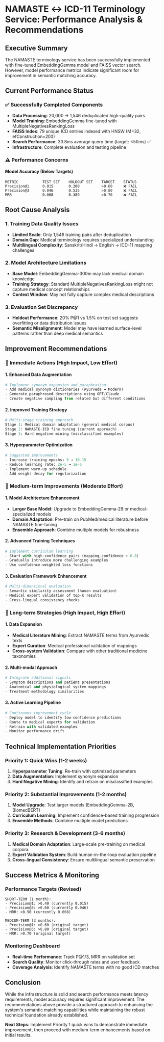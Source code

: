 # NAMASTE ↔ ICD-11 Terminology Service: Performance Analysis & Recommendations

## Executive Summary

The NAMASTE terminology service has been successfully implemented with fine-tuned EmbeddingGemma model and FAISS vector search. However, model performance metrics indicate significant room for improvement in semantic matching accuracy.

## Current Performance Status

### ✅ **Successfully Completed Components**
- **Data Processing**: 20,000 → 1,546 deduplicated high-quality pairs
- **Model Training**: EmbeddingGemma fine-tuned with MultipleNegativesRankingLoss
- **FAISS Index**: 79 unique ICD entries indexed with HNSW (M=32, efConstruction=200)
- **Search Performance**: 33.8ms average query time (target: <50ms) ✅
- **Infrastructure**: Complete evaluation and testing pipeline

### ⚠️ **Performance Concerns**

#### Model Accuracy (Below Targets)
```
METRIC           TEST SET    HOLDOUT SET    TARGET    STATUS
Precision@1      0.015       0.200          >0.60     ❌ FAIL
Precision@3      0.046       0.535          >0.80     ❌ FAIL  
MRR              0.068       0.389          >0.70     ❌ FAIL
```

## Root Cause Analysis

### 1. **Training Data Quality Issues**
- **Limited Scale**: Only 1,546 training pairs after deduplication
- **Domain Gap**: Medical terminology requires specialized understanding
- **Multilingual Complexity**: Sanskrit/Hindi → English → ICD-11 mapping challenges

### 2. **Model Architecture Limitations**
- **Base Model**: EmbeddingGemma-300m may lack medical domain knowledge
- **Training Strategy**: Standard MultipleNegativesRankingLoss might not capture medical concept relationships
- **Context Window**: May not fully capture complex medical descriptions

### 3. **Evaluation Set Discrepancy**
- **Holdout Performance**: 20% P@1 vs 1.5% on test set suggests overfitting or data distribution issues
- **Semantic Misalignment**: Model may have learned surface-level patterns rather than deep medical semantics

## Improvement Recommendations

### 🎯 **Immediate Actions (High Impact, Low Effort)**

#### 1. **Enhanced Data Augmentation**
```python
# Implement synonym expansion and paraphrasing
- Add medical synonym dictionaries (Ayurveda ↔ Modern)
- Generate paraphrased descriptions using GPT/Claude
- Create negative sampling from related but different conditions
```

#### 2. **Improved Training Strategy**
```python
# Multi-stage training approach
Stage 1: Medical domain adaptation (general medical corpus)
Stage 2: NAMASTE-ICD fine-tuning (current approach)
Stage 3: Hard negative mining (misclassified examples)
```

#### 3. **Hyperparameter Optimization**
```python
# Suggested improvements
- Increase training epochs: 5 → 10-15
- Reduce learning rate: 2e-5 → 1e-5
- Implement warm-up schedule
- Add weight decay for regularization
```

### 🔬 **Medium-term Improvements (Moderate Effort)**

#### 1. **Model Architecture Enhancement**
- **Larger Base Model**: Upgrade to EmbeddingGemma-2B or medical-specialized models
- **Domain Adaptation**: Pre-train on PubMed/medical literature before NAMASTE fine-tuning
- **Ensemble Approach**: Combine multiple models for robustness

#### 2. **Advanced Training Techniques**
```python
# Implement curriculum learning
- Start with high-confidence pairs (mapping_confidence > 0.8)
- Gradually introduce more challenging examples
- Use confidence-weighted loss functions
```

#### 3. **Evaluation Framework Enhancement**
```python
# Multi-dimensional evaluation
- Semantic similarity assessment (human evaluation)
- Medical expert validation of top-K results
- Cross-lingual consistency checks
```

### 🚀 **Long-term Strategies (High Impact, High Effort)**

#### 1. **Data Expansion**
- **Medical Literature Mining**: Extract NAMASTE terms from Ayurvedic texts
- **Expert Curation**: Medical professional validation of mappings
- **Cross-system Validation**: Compare with other traditional medicine taxonomies

#### 2. **Multi-modal Approach**
```python
# Integrate additional signals
- Symptom descriptions and patient presentations
- Anatomical and physiological system mappings
- Treatment methodology similarities
```

#### 3. **Active Learning Pipeline**
```python
# Continuous improvement cycle
- Deploy model to identify low-confidence predictions
- Route to medical experts for validation
- Retrain with validated examples
- Monitor performance drift
```

## Technical Implementation Priorities

### Priority 1: Quick Wins (1-2 weeks)
1. **Hyperparameter Tuning**: Re-train with optimized parameters
2. **Data Augmentation**: Implement synonym expansion
3. **Hard Negative Mining**: Identify and retrain on misclassified examples

### Priority 2: Substantial Improvements (1-2 months)
1. **Model Upgrade**: Test larger models (EmbeddingGemma-2B, BiomedBERT)
2. **Curriculum Learning**: Implement confidence-based training progression
3. **Ensemble Methods**: Combine multiple model predictions

### Priority 3: Research & Development (3-6 months)
1. **Medical Domain Adaptation**: Large-scale pre-training on medical corpora
2. **Expert Validation System**: Build human-in-the-loop evaluation pipeline
3. **Cross-lingual Consistency**: Ensure multilingual semantic preservation

## Success Metrics & Monitoring

### Performance Targets (Revised)
```
SHORT-TERM (1 month):
- Precision@1: >0.40 (currently 0.015)
- Precision@3: >0.60 (currently 0.046)
- MRR: >0.50 (currently 0.068)

MEDIUM-TERM (3 months):
- Precision@1: >0.60 (original target)
- Precision@3: >0.80 (original target)
- MRR: >0.70 (original target)
```

### Monitoring Dashboard
- **Real-time Performance**: Track P@1/3, MRR on validation set
- **Search Quality**: Monitor click-through rates and user feedback
- **Coverage Analysis**: Identify NAMASTE terms with no good ICD matches

## Conclusion

While the infrastructure is solid and search performance meets latency requirements, model accuracy requires significant improvement. The recommendations above provide a structured approach to enhancing the system's semantic matching capabilities while maintaining the robust technical foundation already established.

**Next Steps**: Implement Priority 1 quick wins to demonstrate immediate improvement, then proceed with medium-term enhancements based on initial results.
